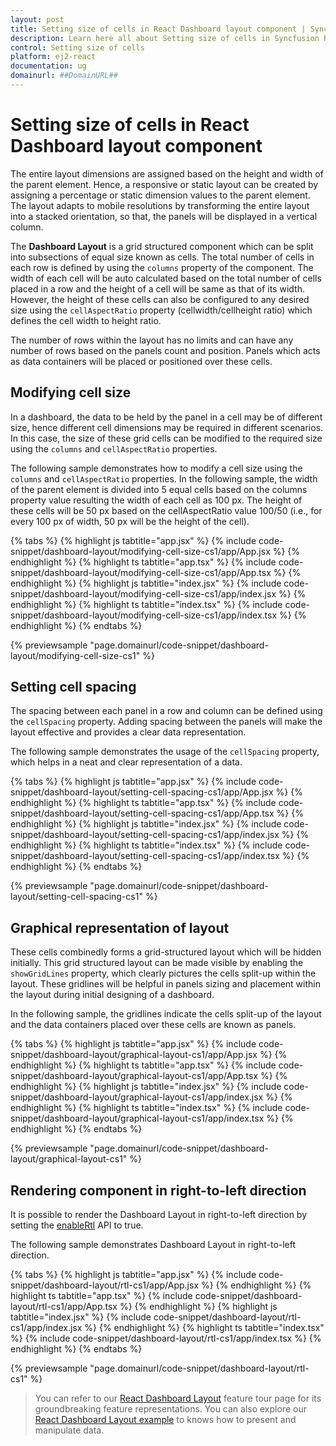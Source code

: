 ```yaml
---
layout: post
title: Setting size of cells in React Dashboard layout component | Syncfusion
description: Learn here all about Setting size of cells in Syncfusion React Dashboard layout component of Syncfusion Essential JS 2 and more.
control: Setting size of cells 
platform: ej2-react
documentation: ug
domainurl: ##DomainURL##
---
```


# Setting size of cells in React Dashboard layout component

The entire layout dimensions are assigned based on the height and width of the parent element. Hence, a responsive or static layout can be created by assigning a percentage or static dimension values to the parent element. The layout adapts to mobile resolutions by transforming the entire layout into a stacked orientation, so that, the panels will be displayed in a vertical column.

The **Dashboard Layout** is a grid structured component which can be split into subsections of equal size known as cells. The total number of cells in each row is defined by using the `columns` property of the component. The width of each cell will be auto calculated based on the total number of cells placed in a row and the height of a cell will be same as that of its width. However, the height of these cells can also be configured to any desired size using the `cellAspectRatio` property (cellwidth/cellheight ratio) which defines the cell width to height ratio.

The number of rows within the layout has no limits and can have any number of rows based on the panels count and position. Panels which acts as data containers will be placed or positioned over these cells.

## Modifying cell size

In a dashboard, the data to be held by the panel in a cell may be of different size, hence different cell dimensions may be required in different scenarios. In this case, the size of these grid cells can be modified to the required size using the `columns` and `cellAspectRatio` properties.

The following sample demonstrates how to modify a cell size using the `columns` and `cellAspectRatio` properties. In the following sample, the width of the parent element is divided into 5 equal cells based on the columns property value resulting the width of each cell as 100 px. The height of these cells will be 50 px based on the cellAspectRatio value 100/50 (i.e., for every 100 px of width, 50 px will be the height of the cell).

{% tabs %}
{% highlight js tabtitle="app.jsx" %}
{% include code-snippet/dashboard-layout/modifying-cell-size-cs1/app/App.jsx %}
{% endhighlight %}
{% highlight ts tabtitle="app.tsx" %}
{% include code-snippet/dashboard-layout/modifying-cell-size-cs1/app/App.tsx %}
{% endhighlight %}
{% highlight js tabtitle="index.jsx" %}
{% include code-snippet/dashboard-layout/modifying-cell-size-cs1/app/index.jsx %}
{% endhighlight %}
{% highlight ts tabtitle="index.tsx" %}
{% include code-snippet/dashboard-layout/modifying-cell-size-cs1/app/index.tsx %}
{% endhighlight %}
{% endtabs %}

 {% previewsample "page.domainurl/code-snippet/dashboard-layout/modifying-cell-size-cs1" %}

## Setting cell spacing

The spacing between each panel in a row and column can be defined using the `cellSpacing` property. Adding spacing between the panels will make the layout effective and provides a clear data representation.

The following sample demonstrates the usage of the `cellSpacing` property, which helps in a neat and clear representation of a data.

{% tabs %}
{% highlight js tabtitle="app.jsx" %}
{% include code-snippet/dashboard-layout/setting-cell-spacing-cs1/app/App.jsx %}
{% endhighlight %}
{% highlight ts tabtitle="app.tsx" %}
{% include code-snippet/dashboard-layout/setting-cell-spacing-cs1/app/App.tsx %}
{% endhighlight %}
{% highlight js tabtitle="index.jsx" %}
{% include code-snippet/dashboard-layout/setting-cell-spacing-cs1/app/index.jsx %}
{% endhighlight %}
{% highlight ts tabtitle="index.tsx" %}
{% include code-snippet/dashboard-layout/setting-cell-spacing-cs1/app/index.tsx %}
{% endhighlight %}
{% endtabs %}

 {% previewsample "page.domainurl/code-snippet/dashboard-layout/setting-cell-spacing-cs1" %}

## Graphical representation of layout

These cells combinedly forms a grid-structured layout which will be hidden initially. This grid structured layout can be made visible by enabling the `showGridLines` property, which clearly pictures the cells split-up within the layout. These gridlines will be helpful in panels sizing and placement within the layout during initial designing of a dashboard.

In the following sample, the gridlines indicate the cells split-up of the layout and the data containers placed over these cells are known as panels.

{% tabs %}
{% highlight js tabtitle="app.jsx" %}
{% include code-snippet/dashboard-layout/graphical-layout-cs1/app/App.jsx %}
{% endhighlight %}
{% highlight ts tabtitle="app.tsx" %}
{% include code-snippet/dashboard-layout/graphical-layout-cs1/app/App.tsx %}
{% endhighlight %}
{% highlight js tabtitle="index.jsx" %}
{% include code-snippet/dashboard-layout/graphical-layout-cs1/app/index.jsx %}
{% endhighlight %}
{% highlight ts tabtitle="index.tsx" %}
{% include code-snippet/dashboard-layout/graphical-layout-cs1/app/index.tsx %}
{% endhighlight %}
{% endtabs %}

 {% previewsample "page.domainurl/code-snippet/dashboard-layout/graphical-layout-cs1" %}

## Rendering component in right-to-left direction

It is possible to render the Dashboard Layout in right-to-left direction by setting the [enableRtl](https://ej2.syncfusion.com/react/documentation/api/dashboard-layout/#enablertl) API to true.

The following sample demonstrates Dashboard Layout in right-to-left direction.

{% tabs %}
{% highlight js tabtitle="app.jsx" %}
{% include code-snippet/dashboard-layout/rtl-cs1/app/App.jsx %}
{% endhighlight %}
{% highlight ts tabtitle="app.tsx" %}
{% include code-snippet/dashboard-layout/rtl-cs1/app/App.tsx %}
{% endhighlight %}
{% highlight js tabtitle="index.jsx" %}
{% include code-snippet/dashboard-layout/rtl-cs1/app/index.jsx %}
{% endhighlight %}
{% highlight ts tabtitle="index.tsx" %}
{% include code-snippet/dashboard-layout/rtl-cs1/app/index.tsx %}
{% endhighlight %}
{% endtabs %}

 {% previewsample "page.domainurl/code-snippet/dashboard-layout/rtl-cs1" %}

> You can refer to our [React Dashboard Layout](https://www.syncfusion.com/react-ui-components/react-dashboard-layout) feature tour page for its groundbreaking feature representations. You can also explore our [React Dashboard Layout example](https://ej2.syncfusion.com/react/demos/#/material/dashboard-layout/default) to knows how to present and manipulate data.